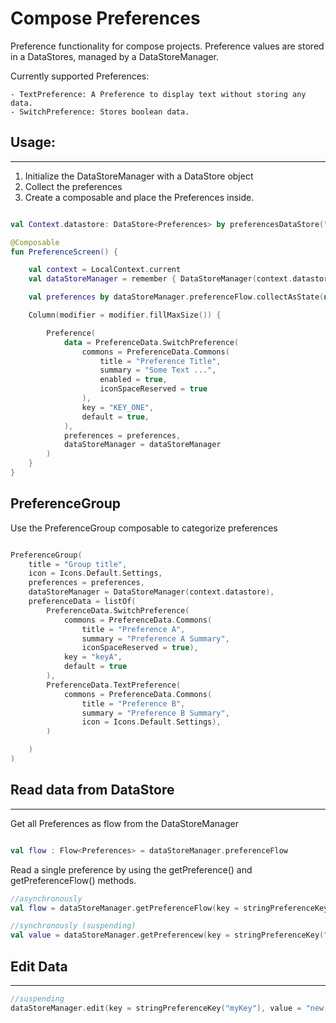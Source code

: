 # Compose Preferences

Preference functionality for compose projects. Preference values are stored in a DataStores, managed by a DataStoreManager.

Currently supported Preferences:

    - TextPreference: A Preference to display text without storing any data.
    - SwitchPreference: Stores boolean data.


## Usage:
---

1. Initialize the DataStoreManager with a DataStore<Preferences> object
2. Collect the preferences
3. Create a composable and place the Preferences inside.

```kotlin

val Context.datastore: DataStore<Preferences> by preferencesDataStore("settings")

@Composable
fun PreferenceScreen() {

    val context = LocalContext.current
    val dataStoreManager = remember { DataStoreManager(context.datastore) }

    val preferences by dataStoreManager.preferenceFlow.collectAsState(null)

    Column(modifier = modifier.fillMaxSize()) {

        Preference(
            data = PreferenceData.SwitchPreference(
                commons = PreferenceData.Commons(
                    title = "Preference Title",
                    summary = "Some Text ...",
                    enabled = true,
                    iconSpaceReserved = true
                ),
                key = "KEY_ONE",
                default = true,
            ),
            preferences = preferences,
            dataStoreManager = dataStoreManager
        )
    }
}


```

## PreferenceGroup

Use the PreferenceGroup composable to categorize preferences


```kotlin

PreferenceGroup(
    title = "Group title",
    icon = Icons.Default.Settings,
    preferences = preferences,
    dataStoreManager = DataStoreManager(context.datastore),
    preferenceData = listOf(
        PreferenceData.SwitchPreference(
            commons = PreferenceData.Commons(
                title = "Preference A",
                summary = "Preference A Summary",
                iconSpaceReserved = true),
            key = "keyA",
            default = true
        ),
        PreferenceData.TextPreference(
            commons = PreferenceData.Commons(
                title = "Preference B",
                summary = "Preference B Summary",
                icon = Icons.Default.Settings),
        )

    )
)

```

## Read data from DataStore
---

Get all Preferences as flow from the DataStoreManager

```kotlin

val flow : Flow<Preferences> = dataStoreManager.preferenceFlow


```

Read a single preference by using the getPreference() and getPreferenceFlow() methods.

```kotlin
//asynchronously
val flow = dataStoreManager.getPreferenceFlow(key = stringPreferenceKey("myKey"), default = "default value")

//synchronously (suspending)
val value = dataStoreManager.getPreferencew(key = stringPreferenceKey("myKey"), default = "default value")

```

## Edit Data
---

```kotlin
//suspending
dataStoreManager.edit(key = stringPreferenceKey("myKey"), value = "new value")
```
